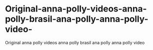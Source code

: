 # Original-anna-polly-videos-anna-polly-brasil-ana-polly-anna-polly-video-
Original anna polly videos anna polly brasil ana polly anna polly video 
